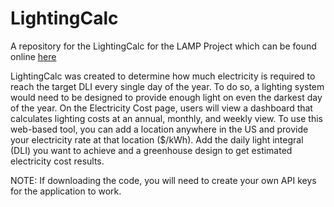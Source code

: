 # LightingCalc
A repository for the LightingCalc for the LAMP Project which can be found online [here](https://uga-lighting-calc.shinyapps.io/lightingcalc/)

LightingCalc was created to determine how much electricity is required to reach the target DLI every single day of the year. To do so, a lighting system would need to be designed to provide enough light on even the darkest day of the year. On the Electricity Cost page, users will view a dashboard that calculates lighting costs at an annual, monthly, and weekly view. To use this web-based tool, you can add a location anywhere in the US and provide your electricity rate at that location ($/kWh). Add the daily light integral (DLI) you want to achieve and a greenhouse design to get estimated electricity cost results.

NOTE: If downloading the code, you will need to create your own API keys for the application to work.
